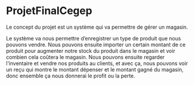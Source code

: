 # ProjetFinalCegep

Le concept du projet est un système qui va permettre de gérer un magasin.

Le système va nous permettre d’enregistrer un type de produit que nous pouvons vendre. Nous pouvons ensuite importer un certain montant de ce produit pour augmenter notre stock du produit dans le magasin et voir combien cela coûtera le magasin. Nous pouvons ensuite regarder l'inventaire et vendre nos produits au clients, et avec ça, nous pouvons voir un reçu qui montre le montant dépenser et le montant gagné du magasin, donc ensemble ça nous donnerai le profit ou la perte.
